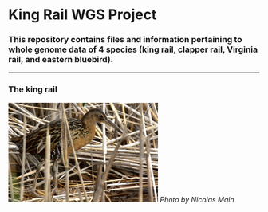 # King Rail WGS Project

### This repository contains files and information pertaining to whole genome data of 4 species (king rail, clapper rail, Virginia rail, and eastern bluebird).
---
### The king rail
<img
  src="PhotobyNicPMain.jpg"
  alt="The king rail, photographed by Nicolas Main"
  title="The king rail, photographed by Nicolas Main"
  style="display: inline-block; margin: 0 auto; max-width: 300px">
*Photo by Nicolas Main*
